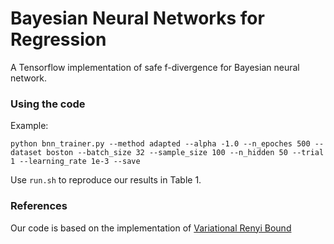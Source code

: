 # Bayesian Neural Networks for Regression


A Tensorflow implementation of safe f-divergence for Bayesian neural network. 


### Using the code

Example:

`python bnn_trainer.py --method adapted --alpha -1.0 --n_epoches 500 --dataset boston --batch_size 32 --sample_size 100 --n_hidden 50 --trial 1 --learning_rate 1e-3 --save`

Use `run.sh` to reproduce our results in Table 1.


### References
Our code is based on the implementation of [Variational Renyi Bound](https://github.com/YingzhenLi/VRbound)

